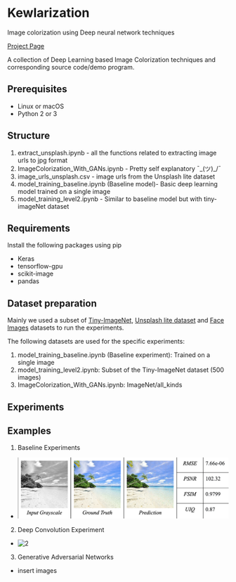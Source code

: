 # Kewlarization
Image colorization using Deep neural network techniques

[Project Page](https://docs.google.com/document/d/1fVftGix7oQKbv8RJVrcg32wUZP8UkuLyyuD77DEFeR4/edit#heading=h.u1nhoxyp55w)

A collection of Deep Learning based Image Colorization techniques and corresponding source code/demo program.

## Prerequisites
- Linux or macOS
- Python 2 or 3

## Structure

1) extract_unsplash.ipynb - all the functions related to extracting image urls to jpg format
2) ImageColorization_With_GANs.ipynb - Pretty self explanatory ¯\_(ツ)_/¯
3) image_urls_unsplash.csv - image urls from the Unsplash lite dataset
4) model_training_baseline.ipynb (Baseline model)- Basic deep learning model trained on a single image
5) model_training_level2.ipynb - Similar to baseline model but with tiny-imageNet dataset

## Requirements

Install the following packages using pip

- Keras
- tensorflow-gpu
- scikit-image
- pandas

## Dataset preparation

Mainly we used a subset of [Tiny-ImageNet](http://www.image-net.org), [Unsplash lite dataset](https://github.com/unsplash/datasets) and [Face Images](https://github.com/2014mchidamb/DeepColorization/tree/master/face_images)
datasets to run the experiments. 

The following datasets are used for the specific experiments:

1) model_training_baseline.ipynb (Baseline experiment): Trained on a single image
2) model_training_level2.ipynb: Subset of the Tiny-ImageNet dataset (500 images)
3) ImageColorization_With_GANs.ipynb: ImageNet/all_kinds

## Experiments

## Examples

1) Baseline Experiments

* ![1](readme_images/baseline.png)

2) Deep Convolution Experiment

* ![2](images/level2.png)

3)  Generative Adversarial Networks

* insert images

